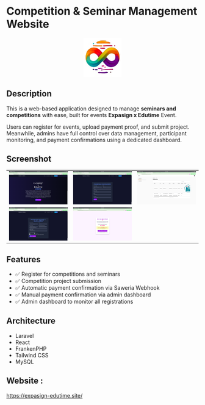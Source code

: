 # Competition & Seminar Management Website

<div align="center">
  <img src="public/logo.jpg" width="100" alt="Logo CafeX"/>
</div>

## Description

This is a web-based application designed to manage **seminars and competitions** with ease, built for events **Expasign x Edutime** Event.  

Users can register for events, upload payment proof, and submit project.
Meanwhile, admins have full control over data management, participant monitoring, and payment confirmations using a dedicated dashboard.

## Screenshot

<table>
  <tr>
    <td><img src="public/images/1.png" alt="Home"/></td>
    <td><img src="public/images/2.png" alt="Pendaftaran Seminar Edutime"/></td>
    <td><img src="public/images/5.png" alt="Admin Page"/></td>

  </tr>
  <tr>
    <td><img src="public/images/3.png" alt="Pendaftaran Expasign"/></td>
    <td><img src="public/images/4.png" alt="Pembayaran Otomatis Menggunakan Webhook Saweria"/></td>
  </tr>
</table>

## Features

- ✅ Register for competitions and seminars
- ✅ Competition project submission
- ✅ Automatic payment confirmation via Saweria Webhook
- ✅ Manual payment confirmation via admin dashboard
- ✅ Admin dashboard to monitor all registrations

## Architecture

- Laravel
- React
- FrankenPHP
- Tailwind CSS
- MySQL

## Website :

https://expasign-edutime.site/
